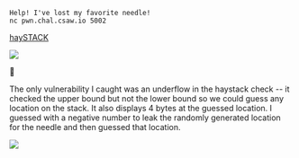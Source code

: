 ```text
Help! I've lost my favorite needle!
nc pwn.chal.csaw.io 5002
```
[haySTACK](/ctf/csaw-quals-2021/haySTACK)

![](/ctf/csaw-quals-2021/haystack_function.png)

🧐

The only vulnerability I caught was an underflow in the haystack check -- it checked the upper bound but not the lower bound so we could guess any location on the stack. It also displays 4 bytes at the guessed location. I guessed with a negative number to leak the randomly generated location for the needle and then guessed that location. 

![](/ctf/csaw-quals-2021/haystack_flag.png)